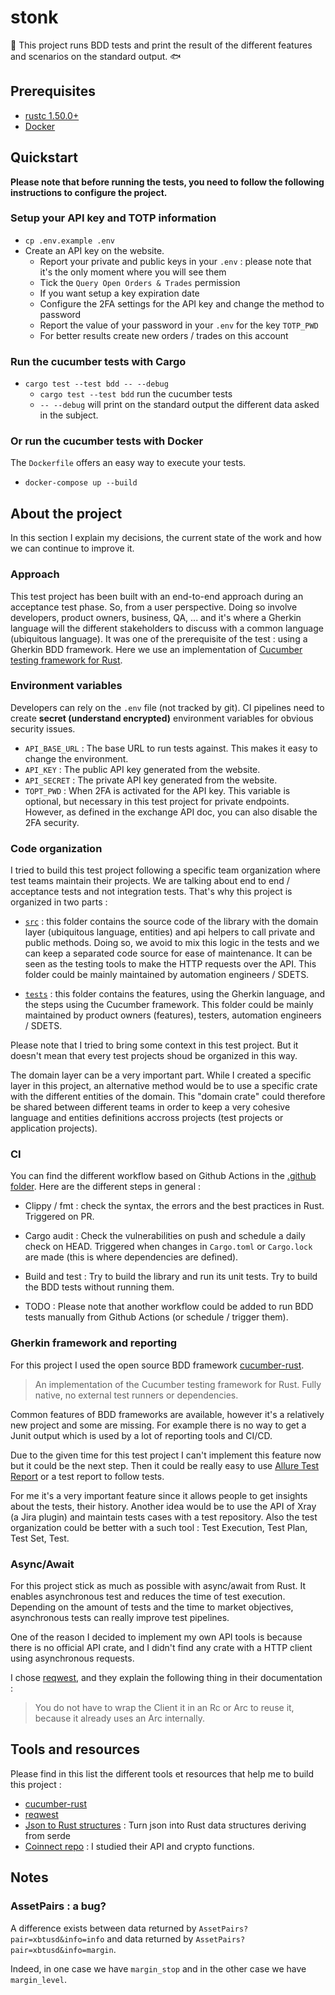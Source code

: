 # stonk

🐋 This project runs BDD tests and print the result of the different features and scenarios on the standard output. 🐟

## Prerequisites

- [rustc 1.50.0+](https://www.rust-lang.org/fr/)
- [Docker](https://www.docker.com/get-started)

## Quickstart

**Please note that before running the tests, you need to follow the following instructions to configure the project.**

### Setup your API key and TOTP information

- `cp .env.example .env`
- Create an API key on the website.
  - Report your private and public keys in your `.env` : please note that it's the only moment where you will see them
  - Tick the `Query Open Orders & Trades` permission
  - If you want setup a key expiration date
  - Configure the 2FA settings for the API key and change the method to password
  - Report the value of your password in your `.env` for the key `TOTP_PWD`
  - For better results create new orders / trades on this account

### Run the cucumber tests with Cargo

- `cargo test --test bdd -- --debug`
  - `cargo test --test bdd` run the cucumber tests
  - `-- --debug` will print on the standard output the different data asked in the subject.

### Or run the cucumber tests with Docker

The `Dockerfile` offers an easy way to execute your tests.

- `docker-compose up --build`

## About the project

In this section I explain my decisions, the current state of the work and how
we can continue to improve it.

### Approach

This test project has been built with an end-to-end approach during an acceptance test phase. So, from a user perspective.
Doing so involve developers, product owners, business, QA, ... and it's where a Gherkin language will the different
stakeholders to discuss with a common language (ubiquitous language). It was one of the prerequisite of the test : using
a Gherkin BDD framework. Here we use an implementation of [Cucumber testing framework for Rust](https://github.com/bbqsrc/cucumber-rust).

### Environment variables

Developers can rely on the `.env` file (not tracked by git). CI pipelines need to create **secret (understand encrypted)** environment variables for obvious security issues.

- `API_BASE_URL` : The base URL to run tests against. This makes it easy to change the environment.
- `API_KEY` : The public API key generated from the website.
- `API_SECRET` : The private API key generated from the website.
- `TOPT_PWD` : When 2FA is activated for the API key. This variable is optional, but necessary in this test project for
  private endpoints. However, as defined in the exchange API doc, you can also disable the 2FA security.

### Code organization

I tried to build this test project following a specific team organization where test teams maintain their projects. We
are talking about end to end / acceptance tests and not integration tests. That's why this project is organized in two
parts :

- [`src`](src) : this folder contains the source code of the library with the domain layer (ubiquitous language, entities) and api helpers to call private and public methods. Doing so, we avoid to mix this logic in the tests and we can keep a separated code source for ease of maintenance. It can be seen as the testing tools to make the HTTP requests over the API. This folder could be mainly maintained by automation engineers / SDETS.

- [`tests`](tests) : this folder contains the features, using the Gherkin language, and the steps using the Cucumber framework.
  This folder could be mainly maintained by product owners (features), testers, automation engineers / SDETS.

Please note that I tried to bring some context in this test project. But it doesn't mean that every test projects shoud be organized in this way.

The domain layer can be a very important part. While I created a specific layer in this project, an alternative method would
be to use a specific crate with the different entities of the domain. This "domain crate" could therefore be shared between different teams in order to keep a very cohesive language and entities definitions accross
projects (test projects or application projects).

### CI

You can find the different workflow based on Github Actions in the [.github folder](.github/workflows). Here are the
different steps in general :

- Clippy / fmt : check the syntax, the errors and the best practices in Rust. Triggered on PR.
- Cargo audit : Check the vulnerabilities on push and schedule a daily check on HEAD. Triggered when changes in `Cargo.toml`
  or `Cargo.lock` are made (this is where dependencies are defined).
- Build and test : Try to build the library and run its unit tests. Try to build the BDD tests without running them.

- TODO : Please note that another workflow could be added to run BDD tests manually from Github Actions (or schedule / trigger them).

### Gherkin framework and reporting

For this project I used the open source BDD framework [cucumber-rust](https://github.com/bbqsrc/cucumber-rust).

> An implementation of the Cucumber testing framework for Rust. Fully native, no external test runners or dependencies.

Common features of BDD frameworks are available, however it's a relatively new project and some are missing. For example there is no way to get a Junit output which is used by a lot of reporting tools and CI/CD.

Due to the given time for this test project I can't implement this feature now but it could be the next step. Then it could be really easy to use [Allure Test Report](http://allure.qatools.ru/) or a test report to follow tests.

For me it's a very important feature since it allows people to get insights about the tests, their history. Another idea would be to use the API of Xray (a Jira plugin) and maintain tests cases with a test repository. Also the test organization could be better with a such tool : Test Execution, Test Plan, Test Set, Test.

### Async/Await

For this project stick as much as possible with async/await from Rust. It enables asynchronous test and reduces the time of test execution. Depending on the amount of tests and the time to market objectives, asynchronous tests can really improve test pipelines.

One of the reason I decided to implement my own API tools is because there is no official API crate, and I didn't find any crate with a HTTP client using asynchronous requests.

I chose [reqwest](https://github.com/seanmonstar/reqwest), and they explain the following thing in their documentation :

> You do not have to wrap the Client it in an Rc or Arc to reuse it, because it already uses an Arc internally.

## Tools and resources

Please find in this list the different tools et resources that help me to build this project :

- [cucumber-rust](https://github.com/bbqsrc/cucumber-rust)
- [reqwest](https://github.com/seanmonstar/reqwest)
- [Json to Rust structures](https://transform.tools/json-to-rust-serde) : Turn json into Rust data structures deriving from serde
- [Coinnect repo](https://github.com/hugues31/coinnect/blob/master/src/kraken/api.rs) : I studied their API and crypto functions.

## Notes

### AssetPairs : a bug?

A difference exists between data returned by `AssetPairs?pair=xbtusd&info=info`
and data returned by `AssetPairs?pair=xbtusd&info=margin`.

Indeed, in one case we have `margin_stop` and in the other case we have `margin_level`.
